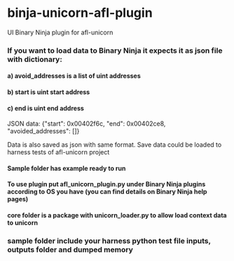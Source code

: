 # binja-unicorn-afl-plugin
UI Binary Ninja plugin for afl-unicorn 

### If you want to load data to Binary Ninja it expects it as json file with dictionary:

#### a) avoid_addresses is a list of uint addresses
#### b) start is uint start address
#### c) end is uint end address

JSON data: {"start": 0x00402f6c, "end": 0x00402ce8, "avoided_addresses": []}

Data is also saved as json with same format. Save data could be loaded to harness tests of afl-unicorn project

#### Sample folder has example ready to run

#### To use plugin put afl_unicorn_plugin.py under Binary Ninja plugins according to OS you have (you can find details on Binary Ninja help pages)

#### core folder is a package with unicorn_loader.py to allow load context data to unicorn

### sample folder include your harness python test file inputs, outputs folder and dumped memory
